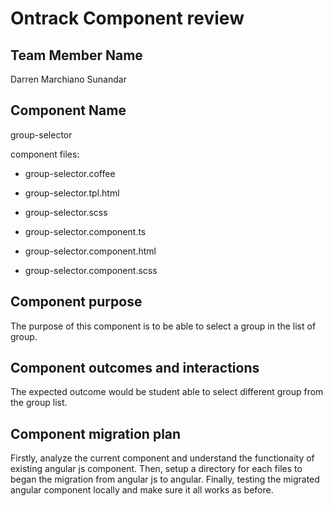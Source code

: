 # Ontrack Component review

## Team Member Name

Darren Marchiano Sunandar

## Component Name

group-selector

component files:
- group-selector.coffee
- group-selector.tpl.html
- group-selector.scss

- group-selector.component.ts
- group-selector.component.html
- group-selector.component.scss

## Component purpose

The purpose of this component is to be able to select a group in the list of group.


## Component outcomes and interactions

The expected outcome would be student able to select different group from the group list.

## Component migration plan

Firstly, analyze the current component and understand the functionaity of existing angular js component. Then, setup a directory for each files to began the migration from angular js to angular. Finally, testing the migrated angular component locally and make sure it all works as before.

